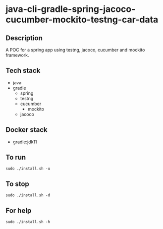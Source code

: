 # java-cli-gradle-spring-jacoco-cucumber-mockito-testng-car-data

## Description
A POC for a spring app using testng,
jacoco, cucumber and mockito framework.

## Tech stack
- java
- gradle
	- spring
  - testng
  - cucumber
	- mockito
  - jacoco

## Docker stack
- gradle:jdk11

## To run
`sudo ./install.sh -u`

## To stop
`sudo ./install.sh -d`

## For help
`sudo ./install.sh -h`
